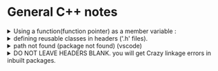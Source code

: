 # General C++ notes

<details>
    <summary>
        Using a function(function pointer) as a member variable :
    </summary>
    
    You have a class implementing some pipeline, that may take one of many preprocessing functions to be part of its pipeline, based on the user's choice. 

    if all the options are included in the class definition, The class definition becomes unreadable. 

    i.e in reference to the Single responsibility principle of SOLID.

    example : 

```cpp
class pipeline{

    /*defining the function pointer of the signature of a preprocessor
    i.e A preprocessor that takes 2 integers and returns 1 integer.*/
    typedef int (*preprocessorMethod)(int, int);

    int a, b;
    char* csvOutPath[256];
    preprocessorMethod processor;

    public:
        featureExtractor( preprocessorMethod processor ){
            a = 2;
            b = 3;
            this->processor = processor; 
        }

        int getval(){
            int c = processor(a,b);
            return c; 
        }
};

int add(int a, int b){
    return a+b;
}

int subtract(int a, int b){
    return a-b;
}


int main(int argc, char *argv[]) {

    pipeline testpipeline{subtract};

    int a = testfptr.getval();

    std::cout<< "\n function poineter a parameter test : " << a;

    return(0);
}
```

</details>

<details>
    <summary>
    defining reusable classes in headers ('.h' files).
    </summary>
Most often, classes are defined in header files of the same name as the class, and any member functions defined outside of the class are put in a . cpp file of the same name as the class  

<a href="https://www.learncpp.com/cpp-tutorial/classes-and-header-files/">learncpp discusses this</a>
</details>

<details>
    <summary>
    path not found (package not found) (vscode)
    </summary>

- check in <code>/usr/include</code> or <code>/usr/local/</code>
- if you cant find it, uninstall, reinstall, and look install/build logs for the exact package name / path to the package.
- once you find the package do a <code>dpkg -L '''package path'''</code>
- you can find a director where this particular package, and possibly other packages will be there. Add the inner most common directory to  <code>c_cpp_properties.json</code>
![alt text](imgs/image-1.png) 

</details>

<details>
<summary>
DO NOT LEAVE HEADERS BLANK. you will get Crazy linkage errors in inbuilt packages.
</summary>

![alt text](imgs/image-2.png)
</details>